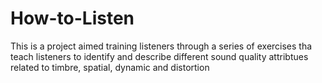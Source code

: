 # How-to-Listen
This is a project aimed training listeners through a series of exercises tha teach listeners to identify and describe different sound quality attribtues related to timbre, spatial, dynamic and distortion 
